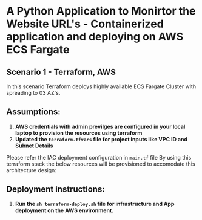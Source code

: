# A Python Application to Monirtor the Website URL's - Containerized application and deploying on AWS ECS Fargate
## Scenario 1 - Terraform, AWS
In this scenario Terraform deploys highly available ECS Fargate Cluster with spreading to 03 AZ's.

## Assumptions:

1) **AWS credentials with admin previlges are configured in your local laptop to provision the resources using terraform**
2) **Updated the `terraform.tfvars` file for project inputs like VPC ID and Subnet Details**

Please refer the IAC deployment configuration in `main.tf` file
By using this terraform stack the below resources will be provisioned to accomodate this architecture design:

## Deployment instructions:
1) **Run the `sh terraform-deploy.sh` file for infrastructure and App deployment on the AWS environment.**